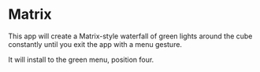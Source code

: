 # Matrix

This app will create a Matrix-style waterfall of green lights around the cube constantly until you
exit the app with a menu gesture. 

It will install to the green menu, position four.
